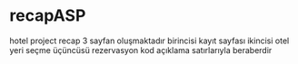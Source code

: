 # recapASP
hotel project recap 3 sayfan oluşmaktadır 
birincisi kayıt sayfası
ikincisi otel yeri seçme
üçüncüsü rezervasyon kod açıklama satırlarıyla beraberdir
